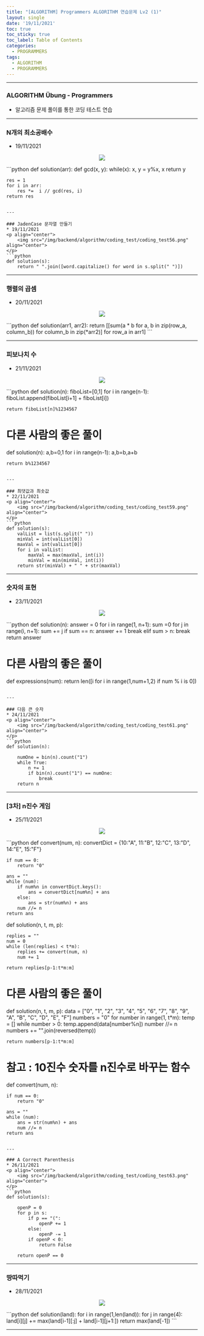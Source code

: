 ```yaml
---
title: "[ALGORITHM] Programmers ALGORITHM 연습문제 Lv2 (1)"
layout: single
date: '19/11/2021'
toc: true
toc_sticky: true
toc_label: Table of Contents
categories:
  - PROGRAMMERS
tags:
  - ALGORITHM
  - PROGRAMMERS
---
```


---
### ALGORITHM Übung - Programmers
* 알고리즘 문제 풀이를 통한 코딩 테스트 연습

---

### N개의 최소공배수
* 19/11/2021
<p align="center">
    <img src="/img/backend/algorithm/coding_test/coding_test55.png" align="center">
</p>
```python
def solution(arr):
    def gcd(x, y):
        while(x):
            x, y =  y%x, x 
        return y
    
    res = 1
    for i in arr:
        res *=  i // gcd(res, i)
    return res
```

---

### JadenCase 문자열 만들기
* 19/11/2021
<p align="center">
    <img src="/img/backend/algorithm/coding_test/coding_test56.png" align="center">
</p>
```python
def solution(s):
    return " ".join([word.capitalize() for word in s.split(" ")])
```

---

### 행렬의 곱셈
* 20/11/2021
<p align="center">
    <img src="/img/backend/algorithm/coding_test/coding_test57.png" align="center">
</p>
```python
def solution(arr1, arr2):
    return [[sum(a * b for a, b in zip(row_a, column_b)) for column_b in zip(*arr2)] for row_a in arr1]
```

---

### 피보나치 수
* 21/11/2021
<p align="center">
    <img src="/img/backend/algorithm/coding_test/coding_test58.png" align="center">
</p>
```python
def solution(n):
    fiboList=[0,1]
    for i in range(n-1):
        fiboList.append(fiboList[i+1] + fiboList[i])

    return fiboList[n]%1234567

# 다른 사람의 좋은 풀이
def solution(n):
    a,b=0,1
    for i in range(n-1):
        a,b=b,a+b
    
    return b%1234567
```

---

### 최댓값과 최솟값
* 22/11/2021
<p align="center">
    <img src="/img/backend/algorithm/coding_test/coding_test59.png" align="center">
</p>
```python
def solution(s):
    valList = list(s.split(" "))
    minVal = int(valList[0])
    maxVal = int(valList[0])
    for i in valList:
        maxVal = max(maxVal, int(i))
        minVal = min(minVal, int(i))
    return str(minVal) + " " + str(maxVal)
```

---

### 숫자의 표현
* 23/11/2021
<p align="center">
    <img src="/img/backend/algorithm/coding_test/coding_test60.png" align="center">
</p>
```python
def solution(n):
    answer = 0
    for i in range(1, n+1):
        sum =0
        for j in range(i, n+1):
            sum += j
            if sum == n:
                answer += 1
                break
            elif sum > n:
                break
    return answer

# 다른 사람의 좋은 풀이
def expressions(num):
    return len([i  for i in range(1,num+1,2) if num % i is 0])
```

---

### 다음 큰 숫자
* 24/11/2021
<p align="center">
    <img src="/img/backend/algorithm/coding_test/coding_test61.png" align="center">
</p>
```python
def solution(n):
    
    numOne = bin(n).count("1")
    while True:
        n += 1
        if bin(n).count("1") == numOne:
            break
    return n
```

---

### [3차] n진수 게임
* 25/11/2021
<p align="center">
    <img src="/img/backend/algorithm/coding_test/coding_test62.png" align="center">
</p>
```python
def convert(num, n):
    convertDict = {10:"A", 11:"B", 12:"C", 13:"D", 14:"E", 15:"F"}

    if num == 0:
        return "0"

    ans = ""
    while (num):
        if num%n in convertDict.keys():
            ans = convertDict[num%n] + ans
        else:
            ans = str(num%n) + ans
        num //= n
    return ans

def solution(n, t, m, p):

    replies = ""
    num = 0
    while (len(replies) < t*m):
        replies += convert(num, n)
        num += 1

    return replies[p-1:t*m:m]

# 다른 사람의 좋은 풀이
def solution(n, t, m, p):
    data = ["0", "1", "2", "3", "4", "5", "6", "7", "8", "9", "A", "B", "C", "D", "E", "F"]
    numbers = "0"
    for number in range(1, t*m):
        temp = []
        while number > 0:
            temp.append(data[number%n])
            number //= n
        numbers += "".join(reversed(temp))

    return numbers[p-1:t*m:m]

# 참고 : 10진수 숫자를 n진수로 바꾸는 함수
def convert(num, n):

    if num == 0:
        return "0"

    ans = ""
    while (num):
        ans = str(num%n) + ans
        num //= n
    return ans
```

---

### A Correct Parenthesis
* 26/11/2021
<p align="center">
    <img src="/img/backend/algorithm/coding_test/coding_test63.png" align="center">
</p>
```python
def solution(s):

    openP = 0
    for p in s:
        if p == "(":
            openP += 1
        else:
            openP -= 1
        if openP < 0:
            return False

    return openP == 0
```

---

### 땅따먹기
* 28/11/2021
<p align="center">
    <img src="/img/backend/algorithm/coding_test/coding_test64.png" align="center">
</p>
```python
def solution(land):
    for i in range(1,len(land)):
        for j in range(4):
            land[i][j] += max(land[i-1][:j] + land[i-1][j+1:])
    return max(land[-1])
```

---




